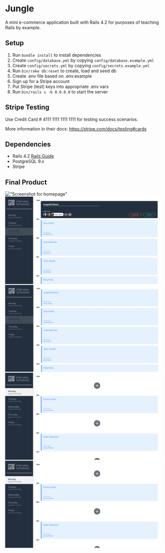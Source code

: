 # Jungle

A mini e-commerce application built with Rails 4.2 for purposes of teaching Rails by example.


## Setup

1. Run `bundle install` to install dependencies
2. Create `config/database.yml` by copying `config/database.example.yml`
3. Create `config/secrets.yml` by copying `config/secrets.example.yml`
4. Run `bin/rake db:reset` to create, load and seed db
5. Create .env file based on .env.example
6. Sign up for a Stripe account
7. Put Stripe (test) keys into appropriate .env vars
8. Run `bin/rails s -b 0.0.0.0` to start the server

## Stripe Testing

Use Credit Card # 4111 1111 1111 1111 for testing success scenarios.

More information in their docs: <https://stripe.com/docs/testing#cards>

## Dependencies

* Rails 4.2 [Rails Guide](http://guides.rubyonrails.org/v4.2/)
* PostgreSQL 9.x
* Stripe

## Final Product
!["Screenshot for homepage"]()
!["Screenshot for ordered review"](https://github.com/httj2/scheduler/blob/master/docs/Scheduler-editAppointment.png)
!["Screenshot for cart"](https://github.com/httj2/scheduler/blob/master/docs/Schedular_Full.png)
!["Screenshot for all products in admin"](https://github.com/httj2/scheduler/blob/master/docs/Schedular_AppointmentsAvaliable.png)
!["Screenshot for dashboard in admin"](https://github.com/httj2/scheduler/blob/master/docs/Schedular_AppointmentsAvaliable.png)

